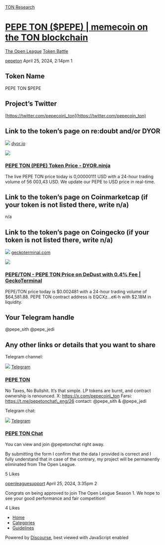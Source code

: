 [TON Research](/)

# [PEPE TON ($PEPE) | memecoin on the TON blockchain](/t/pepe-ton-pepe-memecoin-on-the-ton-blockchain/13558)

[The Open League](/c/the-open-league/token-leaderboard/57)  [Token Battle](/c/the-open-league/token-leaderboard/57) 

    

[pepeton](https://tonresear.ch/u/pepeton)   April 25, 2024, 2:14pm  1

## [](#token-name-1)Token Name

PEPE TON $PEPE

## [](#projects-twitter-2)Project’s Twitter

[https://twitter.com/pepecoin\_ton](https://twitter.com/pepecoin_ton)

## [](#link-to-the-tokens-page-on-redoubt-andor-dyor-3)Link to the token’s page on re:doubt and/or DYOR

![](https://tonresear.ch/uploads/default/original/2X/a/a35cbf16f57c61163134d7e4fd8759bb100d474b.png) [dyor.io](https://dyor.io/ru/token/EQCXzO7HhoK5fDQuCONE43l8-Qsreq5zq89ZVNhEna24eK-h)

![](https://tonresear.ch/uploads/default/optimized/2X/b/b826500d1ea599b9a15cbb37efa203b130ae8664_2_690x362.jpeg)

### [PEPE TON (PEPE) Token Price - DYOR.ninja](https://dyor.io/ru/token/EQCXzO7HhoK5fDQuCONE43l8-Qsreq5zq89ZVNhEna24eK-h)

The live PEPE TON price today is 0,00000111 USD with a 24-hour trading volume of 56 003,43 USD. We update our PEPE to USD price in real-time.

## [](#link-to-the-tokens-page-on-coinmarketcap-if-your-token-is-not-listed-there-write-na-4)Link to the token’s page on Coinmarketcap (if your token is not listed there, write n/a)

n/a

## [](#link-to-the-tokens-page-on-coingecko-if-your-token-is-not-listed-there-write-na-5)Link to the token’s page on Coingecko (if your token is not listed there, write n/a)

![](https://tonresear.ch/uploads/default/original/2X/6/634d2ca8e408bed765ed29de6b9d29d55e817cab.png) [geckoterminal.com](https://www.geckoterminal.com/ton/pools/EQBwOb91RvqrtRg5hpriobYItogJIKVLzkhPmHxmilkuqx4G)

![](https://tonresear.ch/uploads/default/optimized/2X/0/06530047bfd1d6a7a8869faaa6c982a10e469424_2_690x388.png)

### [PEPE/TON - PEPE TON Price on DeDust with 0.4% Fee | GeckoTerminal](https://www.geckoterminal.com/ton/pools/EQBwOb91RvqrtRg5hpriobYItogJIKVLzkhPmHxmilkuqx4G)

PEPE/TON price today is $0.002481 with a 24-hour trading volume of $64,581.88. PEPE TON contract address is EQCXz...eK-h with $2.18M in liquidity.

## [](#your-telegram-handle-6)Your Telegram handle

@pepe\_sith @pepe\_jedi

## [](#any-other-links-or-details-that-you-want-to-share-7)Any other links or details that you want to share

Telegram channel:

![](https://telegram.org/img/website_icon.svg?4) [Telegram](https://t.me/pepecoin_ton)

### [PEPE TON](https://t.me/pepecoin_ton)

No Taxes, No Bullshit. It’s that simple. LP tokens are burnt, and contract ownership is renounced. X: https://x.com/pepecoin\_ton Farsi: https://t.me/pepetonchat\_eng/26 contact: @pepe\_sith & @pepe\_jedi

Telegram chat:

![](https://telegram.org/img/website_icon.svg?4) [Telegram](https://t.me/pepetonchat)

### [PEPE TON Chat](https://t.me/pepetonchat)

You can view and join @pepetonchat right away.

By submitting the form I confirm that the data I provided is correct and I fully understand that in case of the contrary, my project will be permanently eliminated from The Open League.

  5 Likes

[openleaguesupport](https://tonresear.ch/u/openleaguesupport) April 25, 2024, 3:35pm  2

Congrats on being approved to join The Open League Season 1. We hope to see your good performance and fair competition!

  4 Likes

*   [Home](/)
*   [Categories](/categories)
*   [Guidelines](/guidelines)

Powered by [Discourse](https://www.discourse.org), best viewed with JavaScript enabled